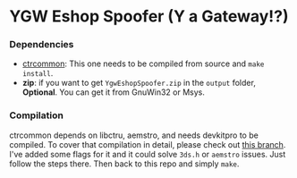 YGW Eshop Spoofer (Y a Gateway!?)
==================================

### Dependencies

* [ctrcommon](https://github.com/Steveice10/ctrcommon): This one needs to be compiled from source and `make install`.
* **zip**: if you want to get `YgwEshopSpoofer.zip` in the `output` folder, **Optional**. You can get it from GnuWin32 or Msys.

### Compilation
ctrcommon depends on libctru, aemstro, and needs devkitpro to be compiled. To cover that compilation in detail, please check out [this branch](https://github.com/Syphurith/ctrcommon/tree/compilation). I've added some flags for it and it could solve `3ds.h` or `aemstro` issues. Just follow the steps there.
Then back to this repo and simply `make`.
